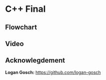 # C++ Final

## Flowchart

## Video

## Acknowlegdement
<b>Logan Gosch:</b> https://github.com/logan-gosch <br>
